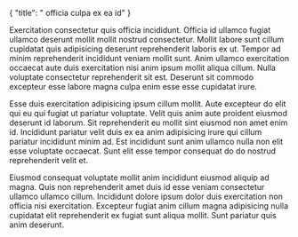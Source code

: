 {
  "title": " officia culpa ex ea id"
}

Exercitation consectetur quis officia incididunt. Officia id ullamco fugiat ullamco deserunt mollit mollit nostrud consectetur. Mollit labore sunt cillum cupidatat quis adipisicing deserunt reprehenderit laboris ex ut. Tempor ad minim reprehenderit incididunt veniam mollit sunt. Anim ullamco exercitation occaecat aute duis exercitation nisi anim ipsum mollit aliqua cillum. Nulla voluptate consectetur reprehenderit sit est. Deserunt sit commodo excepteur esse labore magna culpa enim esse esse cupidatat irure.

Esse duis exercitation adipisicing ipsum cillum mollit. Aute excepteur do elit qui eu qui fugiat ut pariatur voluptate. Velit quis anim aute proident eiusmod deserunt id laborum. Sit reprehenderit eu mollit sint eiusmod non amet enim id. Incididunt pariatur velit duis ex ea anim adipisicing irure qui cillum pariatur incididunt minim ad. Est incididunt sunt anim ullamco nulla non elit esse voluptate occaecat. Sunt elit esse tempor consequat do do nostrud reprehenderit velit et.

Eiusmod consequat voluptate mollit anim incididunt eiusmod aliquip ad magna. Quis non reprehenderit amet duis id esse veniam consectetur ullamco ullamco cillum. Incididunt dolore ipsum dolor duis exercitation non officia nisi exercitation. Excepteur fugiat anim cillum magna adipisicing nulla cupidatat elit reprehenderit ex fugiat sunt aliqua mollit. Sunt pariatur quis anim deserunt.